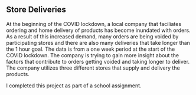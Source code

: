 ## Store Deliveries
At the beginning of the COVID lockdown, a local company that faciliates ordering and home delivery of products has become inundated with orders.  As a result of this increased demand, many orders are being voided by participating stores and there are also many deliveries that take longer than the 1 hour goal.  The data is from a one week period at the start of the COVID lockdown.  The company is trying to gain more insight about the factors that contribute to orders getting voided and taking longer to deliver.  The company utilizes three different stores that supply and delivery the products.    

I completed this project as part of a school assignment. 
